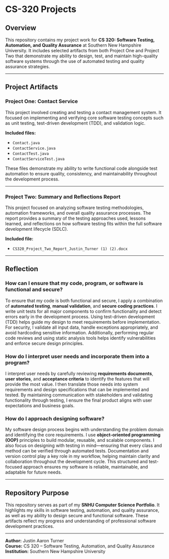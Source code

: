 # CS-320 Projects

## Overview
This repository contains my project work for **CS 320: Software Testing, Automation, and Quality Assurance** at Southern New Hampshire University. It includes selected artifacts from both Project One and Project Two that demonstrate my ability to design, test, and maintain high-quality software systems through the use of automated testing and quality assurance strategies.

---

## Project Artifacts

### Project One: Contact Service
This project involved creating and testing a contact management system. It focused on implementing and verifying core software testing concepts such as unit testing, test-driven development (TDD), and validation logic.

**Included files:**
- `Contact.java`
- `ContactService.java`
- `ContactTest.java`
- `ContactServiceTest.java`

These files demonstrate my ability to write functional code alongside test automation to ensure quality, consistency, and maintainability throughout the development process.

---

### Project Two: Summary and Reflections Report
This project focused on analyzing software testing methodologies, automation frameworks, and overall quality assurance processes. The report provides a summary of the testing approaches used, lessons learned, and reflections on how software testing fits within the full software development lifecycle (SDLC).

**Included file:**
- `CS320_Project_Two_Report_Justin_Turner (1) (2).docx`

---

## Reflection

### How can I ensure that my code, program, or software is functional and secure?
To ensure that my code is both functional and secure, I apply a combination of **automated testing**, **manual validation**, and **secure coding practices**. I write unit tests for all major components to confirm functionality and detect errors early in the development process. Using test-driven development (TDD) helps guide my design to meet requirements before implementation. For security, I validate all input data, handle exceptions appropriately, and avoid hardcoding sensitive information. Additionally, performing regular code reviews and using static analysis tools helps identify vulnerabilities and enforce secure design principles.

### How do I interpret user needs and incorporate them into a program?
I interpret user needs by carefully reviewing **requirements documents**, **user stories**, and **acceptance criteria** to identify the features that will provide the most value. I then translate those needs into system requirements and design specifications that can be implemented and tested. By maintaining communication with stakeholders and validating functionality through testing, I ensure the final product aligns with user expectations and business goals.

### How do I approach designing software?
My software design process begins with understanding the problem domain and identifying the core requirements. I use **object-oriented programming (OOP)** principles to build modular, reusable, and scalable components. I also focus on designing with testing in mind—ensuring that every class and method can be verified through automated tests. Documentation and version control play a key role in my workflow, helping maintain clarity and collaboration throughout the development cycle. This structured and test-focused approach ensures my software is reliable, maintainable, and adaptable for future needs.

---

## Repository Purpose
This repository serves as part of my **SNHU Computer Science Portfolio**. It highlights my skills in software testing, automation, and quality assurance, as well as my ability to design secure and functional software. These artifacts reflect my progress and understanding of professional software development practices.

---

**Author:** Justin Aaron Turner  
**Course:** CS 320 – Software Testing, Automation, and Quality Assurance  
**Institution:** Southern New Hampshire University
